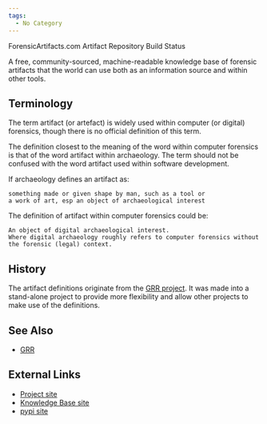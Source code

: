 ```yaml
---
tags:
  - No Category
---
```

ForensicArtifacts.com Artifact Repository Build Status

A free, community-sourced, machine-readable knowledge base of forensic
artifacts that the world can use both as an information source and
within other tools.

## Terminology

The term artifact (or artefact) is widely used within computer (or
digital) forensics, though there is no official definition of this term.

The definition closest to the meaning of the word within computer
forensics is that of the word artifact within archaeology. The term
should not be confused with the word artifact used within software
development.

If archaeology defines an artifact as:

    something made or given shape by man, such as a tool or
    a work of art, esp an object of archaeological interest

The definition of artifact within computer forensics could be:

    An object of digital archaeological interest.
    Where digital archaeology roughly refers to computer forensics without the forensic (legal) context.

## History

The artifact definitions originate from the [GRR
project](grr.md). It was made into a stand-alone project to
provide more flexibility and allow other projects to make use of the
definitions.

## See Also

- [GRR](grr.md)

## External Links

- [Project site](https://github.com/ForensicArtifacts/artifacts)
- [Knowledge Base
  site](https://github.com/ForensicArtifacts/artifacts-kb)
- [pypi site](https://pypi.org/project/artifacts/)
